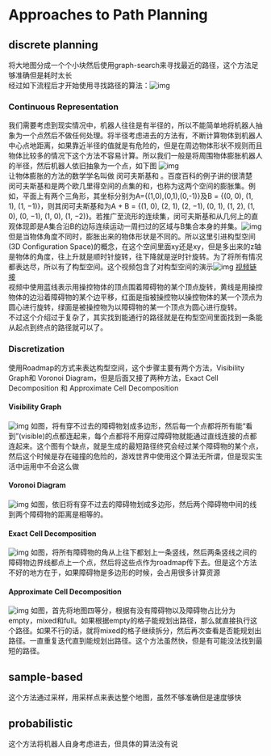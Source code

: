 # Approaches to Path Planning
## discrete planning
将大地图分成一个个小块然后使用graph-search来寻找最近的路径，这个方法足够准确但是耗时太长  
经过如下流程后才开始使用寻找路径的算法：![img](./img/discrete_planning.png)
### Continuous Representation
我们需要考虑到现实情况中，机器人往往是有半径的，所以不能简单地将机器人抽象为一个点然后不做任何处理。将半径考虑进去的方法有，不断计算物体到机器人中心点地距离，如果靠近半径的值就是有危险的，但是在周边物体形状不规则而且物体比较多的情况下这个方法不容易计算。所以我们一般是将周围物体膨胀机器人的半径，然后机器人依旧抽象为一个点，如下图
![img](./img/continuous_representation.png)  
让物体膨胀的方法的数学学名叫做 闵可夫斯基和 。百度百科的例子讲的很清楚  
闵可夫斯基和是两个欧几里得空间的点集的和，也称为这两个空间的膨胀集。例如，平面上有两个三角形，其坐标分别为A={(1,0),(0,1),(0,-1)}及B = {(0, 0), (1, 1), (1, −1)}，则其闵可夫斯基和为A + B = {(1, 0), (2, 1), (2, −1), (0, 1), (1, 2), (1, 0), (0, −1), (1, 0), (1, −2)}。若推广至流形的连续集，闵可夫斯基和从几何上的直观体现即是A集合沿B的边际连续运动一周扫过的区域与B集合本身的并集。![img](./img/MinkowskiSum.png)
但是当物体角度不同时，膨胀出来的物体形状是不同的。所以这里引进构型空间(3D Configuration Space)的概念，在这个空间里面xy还是xy，但是多出来的z轴是物体的角度，往上升就是顺时针旋转，往下降就是逆时针旋转。为了将所有情况都表达尽，所以有了构型空间。这个视频包含了对构型空间的演示![img](./img/构型空间.png)
[视频链接](https://tv.sohu.com/v/dXMvNTAzMzMxMDEvNjkzMzIzMDcuc2h0bWw=.html?spm=a2h0k.11417342.soresults.dtitle)  
视频中使用蓝线表示用操控物体的顶点围着障碍物的某个顶点旋转，黄线是用操控物体的边沿着障碍物的某个边平移，红面是指被操控物以操控物体的某一个顶点为圆心进行旋转，绿面是被操控物为以障碍物的某一个顶点为圆心进行旋转。  
不过这个介绍过于复杂了，其实找到能通行的路径就是在构型空间里面找到一条能从起点到终点的路径就可以了。
### Discretization
使用Roadmap的方式来表达构型空间，这个步骤主要有两个方法，Visibility Graph和 Voronoi Diagram，但是后面又接了两种方法，Exact Cell Decomposition 和 Approximate Cell Decomposition
#### Visibility Graph
![img](./img/visibility_graph.png)
如图，将有穿不过去的障碍物划成多边形，然后每一个点都将所有能“看到”(visible)的点都连起来，每个点都将不用穿过障碍物就能通过直线连接的点都连起来。这个图有个缺点，就是生成的最短路径终究会经过某个障碍物的某个点，然后这个时候是存在碰撞的危险的，游戏世界中使用这个算法无所谓，但是现实生活中运用中不会这么做
#### Voronoi Diagram
![img](./img/voronoi_diagram.png)
如图，依旧将有穿不过去的障碍物划成多边形，然后两个障碍物中间的线到两个障碍物的距离是相等的。
#### Exact Cell Decomposition
![img](./img/Exact_Cell_Decomposition.png)
如图，将所有障碍物的角从上往下都划上一条竖线，然后两条竖线之间的障碍物边界线都点上一个点，然后将这些点作为roadmap传下去。但是这个方法不好的地方在于，如果障碍物是多边形的时候，会占用很多计算资源
#### Approximate Cell Decomposition
![img](./img/Approximate_Cell_Decomposition.png)
如图，首先将地图四等分，根据有没有障碍物以及障碍物占比分为empty，mixed和full。如果根据empty的格子能规划出路径，那么就直接执行这个路径。如果不行的话，就将mixed的格子继续拆分，然后再次查看是否能规划出路径。一直重复迭代直到能规划出路径。这个方法虽然快，但是有可能没法找到最短的路径。
## sample-based
这个方法通过采样，用采样点来表达整个地图，虽然不够准确但是速度够快
## probabilistic
这个方法将机器人自身考虑进去，但具体的算法没有说
